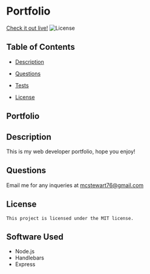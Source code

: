 # Portfolio
[Check it out live!](https://cs-port-folio.herokuapp.com/) 
![License](https://img.shields.io/badge/License-MIT-blue.svg)

  ## Table of Contents

  * [Description](#description)

  * [Questions](#questions)

  * [Tests](#tests)

  * [License](#license)


## Portfolio

## Description
This is my web developer portfolio, hope you enjoy!

## Questions
Email me for any inqueries at mcstewart76@gmail.com

## License
    This project is licensed under the MIT license.
    
## Software Used

* Node.js
* Handlebars
* Express
